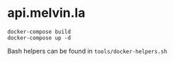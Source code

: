 # api.melvin.la

```
docker-compose build
docker-compose up -d
```

Bash helpers can be found in `tools/docker-helpers.sh`
